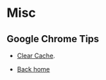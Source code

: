 # Misc

## Google Chrome Tips

* [Clear Cache](chrome://settings/clearBrowserData?search=cache).


* [Back home](README.md)